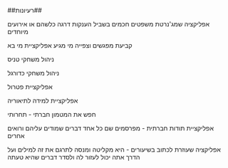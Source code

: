 
##רעיונות##

אפליקציה שמג'נרטת משפטים חכמים בשביל הענקות דרגה כלשהם או אירועים מיוחדים

 קביעת מפגשים וצפייה מי מגיע אפליקציית מי בא

ניהול משחקי טניס

ניהול משחקי כדורגל

אפליקציית פטרול

אפליקציית למידה לתיאוריה

חפש את המטמון חברתי - תחרותי

אפליקציית תודות חברתית - מפרסמים שם כל אחד דברים שמודים עליהם ורואים אחרים

אפליקציה שעוזרת לכתוב בשיעורים - היא מקליטה ומנסה לתרגם את זה למילים
ועל הדרך אתה יכול לעזור לה ולסדר דברים שהיא טעתה
